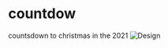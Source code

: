 # countdow
countsdown to christmas in the 2021
![Design]('https://github.com/Eugene44-hub/countdown/blob/main/countdown.png')
